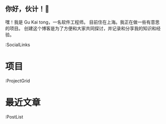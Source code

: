 <!-- Introduction -->

## 你好，伙计！👋

嘿！我是 Gu Kai tong，一名软件工程师。
目前住在上海。我正在做一些有意思的项目。
创建这个博客是为了方便和大家共同探讨，并记录和分享我的知识和经验。

:SocialLinks

<!-- Projects -->

# 项目

:ProjectGrid

<!-- 最近文章 -->

# 最近文章

:PostList
